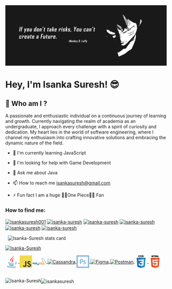 <img src="https://github.com/Isanka-Suresh/Isanka-Suresh/blob/main/assets/git_banner.jpg" alt="git banner" />

# Hey, I'm Isanka Suresh! 😎
## 🚀 Who am I ?

A passionate and enthusiastic individual on a continuous journey of learning and growth. Currently navigating the realm of academia as an undergraduate, I approach every challenge with a spirit of curiosity and dedication. My heart lies in the world of software engineering, where I channel my enthusiasm into crafting innovative solutions and embracing the dynamic nature of the field.
   
- 🧠 I'm currently learning JavaScript

- 🤔 I'm looking for help with Game Development

- 💬 Ask me about Java

- 📫 How to reach me isankasuresh@gmail.com

- ⚡️ Fun fact I am a huge 🏴‍☠️One Piece🏴‍☠️ Fan 

<h3 align="left">How to find me:</h3>
<p align="left">
<a href="https://twitter.com/isankasuresh001" target="blank"><img align="center" src="https://raw.githubusercontent.com/rahuldkjain/github-profile-readme-generator/master/src/images/icons/Social/twitter.svg" alt="isankasuresh001" height="30" width="40" /></a>
<a href="https://linkedin.com/in/isanka-suresh-84a117278/" target="blank"><img align="center" src="https://raw.githubusercontent.com/rahuldkjain/github-profile-readme-generator/master/src/images/icons/Social/linked-in-alt.svg" alt="isanka-suresh" height="30" width="40" /></a>
<a href="https://web.facebook.com/profile.php?id=100078173595237" target="blank"><img align="center" src="https://raw.githubusercontent.com/rahuldkjain/github-profile-readme-generator/master/src/images/icons/Social/facebook.svg" alt="isanka-suresh" height="30" width="40" /></a>
<a href="https://instagram.com/isanka_suresh" target="blank"><img align="center" src="https://raw.githubusercontent.com/rahuldkjain/github-profile-readme-generator/master/src/images/icons/Social/instagram.svg" alt="isanka-suresh" height="30" width="40" /></a>
<a href="https://www.reddit.com/user/isanzzz" target="blank"><img align="center" src="https://raw.githubusercontent.com/rahuldkjain/github-profile-readme-generator/master/src/images/icons/Social/reddit.svg" alt="isanka-suresh" height="30" width="40" /></a>
<a href="https://www.youtube.com/channel/UCGjDouhY96hIqO1kBcFPIRw" target="blank"><img align="center" src="https://raw.githubusercontent.com/rahuldkjain/github-profile-readme-generator/master/src/images/icons/Social/youtube.svg" alt="isanka-suresh" height="30" width="40" /></a>
</p>

<p>&nbsp;
<img align="center" src="https://github-readme-stats.vercel.app/api?username=Isanka-Suresh&show_icons=true&theme=default&title_color=0fdb00&text_color=ffffff&bg_color=1a1b1e&hide_border=true" alt="Isanka-Suresh stats card" /></p>
    
<p align="left">
<a href="https://github.com/ryo-ma/github-profile-trophy">
<img src="https://github-profile-trophy.vercel.app/?username=Isanka-Suresh" alt="Isanka-Suresh" />
</a>
</p>
<a href="https://www.java.com" target="blank">
<img align="center" src="https://raw.githubusercontent.com/devicons/devicon/master/icons/java/java-original.svg" alt="Java" height="40" width="40" />
</a>
<a href="https://developer.mozilla.org/en-US/docs/Web/JavaScript" target="blank">
<img align="center" src="https://raw.githubusercontent.com/devicons/devicon/master/icons/javascript/javascript-original.svg" alt="JavaScript" height="40" width="40" />
</a>
<a href="https://www.mysql.com/" target="blank">
<img align="center" src="https://raw.githubusercontent.com/devicons/devicon/master/icons/mysql/mysql-original-wordmark.svg" alt="MySQL" height="40" width="40" />
</a>
<a href="https://cassandra.apache.org/" target="blank">
<img align="center" src="https://www.vectorlogo.zone/logos/apache_cassandra/apache_cassandra-icon.svg" alt="Cassandra" height="40" width="40" />
</a>
<a href="https://www.photoshop.com/en" target="blank">
<img align="center" src="https://raw.githubusercontent.com/devicons/devicon/master/icons/photoshop/photoshop-line.svg" alt="Photoshop" height="40" width="40" />
</a>
<a href="https://www.figma.com/" target="blank">
<img align="center" src="https://www.vectorlogo.zone/logos/figma/figma-icon.svg" alt="Figma" height="40" width="40" />
</a>
<a href="https://postman.com" target="blank">
<img align="center" src="https://www.vectorlogo.zone/logos/getpostman/getpostman-icon.svg" alt="Postman" height="40" width="40" />
</a>
<a href="https://www.w3schools.com/css/" target="blank">
<img align="center" src="https://raw.githubusercontent.com/devicons/devicon/master/icons/css3/css3-original-wordmark.svg" alt="Css3" height="40" width="40" />
</a>
<a href="https://www.w3.org/html/" target="blank">
<img align="center" src="https://raw.githubusercontent.com/devicons/devicon/master/icons/html5/html5-original-wordmark.svg" alt="Html5" height="40" width="40" />
</a>
<br>
<br>
<p><img align="left" src="https://github-readme-stats.vercel.app/api/top-langs?username=Isanka-Suresh&show_icons=true&locale=en&layout=compact" alt="Isanka-Suresh" /></p>
<p><img align="center" src="https://github-readme-streak-stats.herokuapp.com/?user=Isanka-Suresh&" alt="isankasuresh" /></p>

